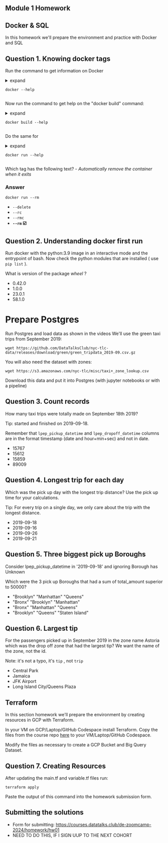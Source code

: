 ## Module 1 Homework


## Docker & SQL

In this homework we'll prepare the environment 
and practice with Docker and SQL


## Question 1. Knowing docker tags

Run the command to get information on Docker 

<details>
<summary>
expand

`docker --help`

</summary>

```bash
Usage:  docker [OPTIONS] COMMAND

A self-sufficient runtime for containers

Common Commands:
  run         Create and run a new container from an image
  exec        Execute a command in a running container
  ps          List containers
  build       Build an image from a Dockerfile
  pull        Download an image from a registry
  push        Upload an image to a registry
  images      List images
  login       Log in to a registry
  logout      Log out from a registry
  search      Search Docker Hub for images
  version     Show the Docker version information
  info        Display system-wide information

Management Commands:
  builder     Manage builds
  buildx*     Docker Buildx
  compose*    Docker Compose
  container   Manage containers
  context     Manage contexts
  image       Manage images
  manifest    Manage Docker image manifests and manifest lists
  network     Manage networks
  plugin      Manage plugins
  system      Manage Docker
  trust       Manage trust on Docker images
  volume      Manage volumes

Swarm Commands:
  swarm       Manage Swarm

Commands:
  attach      Attach local standard input, output, and error streams to a running container
  commit      Create a new image from a container's changes
  cp          Copy files/folders between a container and the local filesystem
  create      Create a new container
  diff        Inspect changes to files or directories on a container's filesystem
  events      Get real time events from the server
  export      Export a container's filesystem as a tar archive
  history     Show the history of an image
  import      Import the contents from a tarball to create a filesystem image
  inspect     Return low-level information on Docker objects
  kill        Kill one or more running containers
  load        Load an image from a tar archive or STDIN
  logs        Fetch the logs of a container
  pause       Pause all processes within one or more containers
  port        List port mappings or a specific mapping for the container
  rename      Rename a container
  restart     Restart one or more containers
  rm          Remove one or more containers
  rmi         Remove one or more images
  save        Save one or more images to a tar archive (streamed to STDOUT by default)
  start       Start one or more stopped containers
  stats       Display a live stream of container(s) resource usage statistics
  stop        Stop one or more running containers
  tag         Create a tag TARGET_IMAGE that refers to SOURCE_IMAGE
  top         Display the running processes of a container
  unpause     Unpause all processes within one or more containers
  update      Update configuration of one or more containers
  wait        Block until one or more containers stop, then print their exit codes

Global Options:
      --config string      Location of client config files (default "/home/vscode/.docker")
  -c, --context string     Name of the context to use to connect to the daemon (overrides
                           DOCKER_HOST env var and default context set with "docker context
                           use")
  -D, --debug              Enable debug mode
  -H, --host list          Daemon socket to connect to
  -l, --log-level string   Set the logging level ("debug", "info", "warn", "error",
                           "fatal") (default "info")
      --tls                Use TLS; implied by --tlsverify
      --tlscacert string   Trust certs signed only by this CA (default
                           "/home/vscode/.docker/ca.pem")
      --tlscert string     Path to TLS certificate file (default
                           "/home/vscode/.docker/cert.pem")
      --tlskey string      Path to TLS key file (default "/home/vscode/.docker/key.pem")
      --tlsverify          Use TLS and verify the remote
  -v, --version            Print version information and quit

Run 'docker COMMAND --help' for more information on a command.

For more help on how to use Docker, head to https://docs.docker.com/go/guides/
```
</details>


Now run the command to get help on the "docker build" command:
<details>
<summary>
expand 

```docker build --help```
</summary>

```bash
Start a build

Usage:  docker buildx build [OPTIONS] PATH | URL | -

Start a build

Aliases:
  docker build, docker builder build, docker image build, docker buildx b

Options:
      --add-host strings              Add a custom host-to-IP mapping (format: "host:ip")
      --allow strings                 Allow extra privileged entitlement (e.g., "network.host", "security.insecure")
      --annotation stringArray        Add annotation to the image
      --attest stringArray            Attestation parameters (format: "type=sbom,generator=image")
      --build-arg stringArray         Set build-time variables
      --build-context stringArray     Additional build contexts (e.g., name=path)
      --builder string                Override the configured builder instance (default "default")
      --cache-from stringArray        External cache sources (e.g., "user/app:cache", "type=local,src=path/to/dir")
      --cache-to stringArray          Cache export destinations (e.g., "user/app:cache", "type=local,dest=path/to/dir")
      --call string                   Set method for evaluating build ("check", "outline", "targets") (default "build")
      --cgroup-parent string          Set the parent cgroup for the "RUN" instructions during build
      --check                         Shorthand for "--call=check" (default )
  -D, --debug                         Enable debug logging
  -f, --file string                   Name of the Dockerfile (default: "PATH/Dockerfile")
      --iidfile string                Write the image ID to a file
      --label stringArray             Set metadata for an image
      --load                          Shorthand for "--output=type=docker"
      --metadata-file string          Write build result metadata to a file
      --network string                Set the networking mode for the "RUN" instructions during build (default "default")
      --no-cache                      Do not use cache when building the image
      --no-cache-filter stringArray   Do not cache specified stages
  -o, --output stringArray            Output destination (format: "type=local,dest=path")
      --platform stringArray          Set target platform for build
      --progress string               Set type of progress output ("auto", "plain", "tty", "rawjson"). Use plain to show container
                                      output (default "auto")
      --provenance string             Shorthand for "--attest=type=provenance"
      --pull                          Always attempt to pull all referenced images
      --push                          Shorthand for "--output=type=registry"
  -q, --quiet                         Suppress the build output and print image ID on success
      --sbom string                   Shorthand for "--attest=type=sbom"
      --secret stringArray            Secret to expose to the build (format: "id=mysecret[,src=/local/secret]")
      --shm-size bytes                Shared memory size for build containers
      --ssh stringArray               SSH agent socket or keys to expose to the build (format: "default|<id>[=<socket>|<key>[,<key>]]")
  -t, --tag stringArray               Name and optionally a tag (format: "name:tag")
      --target string                 Set the target build stage to build
      --ulimit ulimit                 Ulimit options (default [])

Experimental commands and flags are hidden. Set BUILDX_EXPERIMENTAL=1 to show them.

```
</details>


Do the same for 
<details>
<summary>
expand

`docker run --help`

</summary>

```bash
sage:  docker run [OPTIONS] IMAGE [COMMAND] [ARG...]

Create and run a new container from an image

Aliases:
  docker container run, docker run

Options:
      --add-host list                    Add a custom host-to-IP mapping (host:ip)
      --annotation map                   Add an annotation to the container (passed through to the OCI runtime) (default map[])
  -a, --attach list                      Attach to STDIN, STDOUT or STDERR
      --blkio-weight uint16              Block IO (relative weight), between 10 and 1000, or 0 to disable (default 0)
      --blkio-weight-device list         Block IO weight (relative device weight) (default [])
      --cap-add list                     Add Linux capabilities
      --cap-drop list                    Drop Linux capabilities
      --cgroup-parent string             Optional parent cgroup for the container
      --cgroupns string                  Cgroup namespace to use (host|private)
                                         'host':    Run the container in the Docker host's cgroup namespace
                                         'private': Run the container in its own private cgroup namespace
                                         '':        Use the cgroup namespace as configured by the
                                                    default-cgroupns-mode option on the daemon (default)
      --cidfile string                   Write the container ID to the file
      --cpu-period int                   Limit CPU CFS (Completely Fair Scheduler) period
      --cpu-quota int                    Limit CPU CFS (Completely Fair Scheduler) quota
      --cpu-rt-period int                Limit CPU real-time period in microseconds
      --cpu-rt-runtime int               Limit CPU real-time runtime in microseconds
  -c, --cpu-shares int                   CPU shares (relative weight)
      --cpus decimal                     Number of CPUs
      --cpuset-cpus string               CPUs in which to allow execution (0-3, 0,1)
      --cpuset-mems string               MEMs in which to allow execution (0-3, 0,1)
  -d, --detach                           Run container in background and print container ID
      --detach-keys string               Override the key sequence for detaching a container
      --device list                      Add a host device to the container
      --device-cgroup-rule list          Add a rule to the cgroup allowed devices list
      --device-read-bps list             Limit read rate (bytes per second) from a device (default [])
      --device-read-iops list            Limit read rate (IO per second) from a device (default [])
      --device-write-bps list            Limit write rate (bytes per second) to a device (default [])
      --device-write-iops list           Limit write rate (IO per second) to a device (default [])
      --disable-content-trust            Skip image verification (default true)
      --dns list                         Set custom DNS servers
      --dns-option list                  Set DNS options
      --dns-search list                  Set custom DNS search domains
      --domainname string                Container NIS domain name
      --entrypoint string                Overwrite the default ENTRYPOINT of the image
  -e, --env list                         Set environment variables
      --env-file list                    Read in a file of environment variables
      --expose list                      Expose a port or a range of ports
      --gpus gpu-request                 GPU devices to add to the container ('all' to pass all GPUs)
      --group-add list                   Add additional groups to join
      --health-cmd string                Command to run to check health
      --health-interval duration         Time between running the check (ms|s|m|h) (default 0s)
      --health-retries int               Consecutive failures needed to report unhealthy
      --health-start-interval duration   Time between running the check during the start period (ms|s|m|h) (default 0s)
      --health-start-period duration     Start period for the container to initialize before starting health-retries countdown
                                         (ms|s|m|h) (default 0s)
      --health-timeout duration          Maximum time to allow one check to run (ms|s|m|h) (default 0s)
      --help                             Print usage
  -h, --hostname string                  Container host name
      --init                             Run an init inside the container that forwards signals and reaps processes
  -i, --interactive                      Keep STDIN open even if not attached
      --ip string                        IPv4 address (e.g., 172.30.100.104)
      --ip6 string                       IPv6 address (e.g., 2001:db8::33)
      --ipc string                       IPC mode to use
      --isolation string                 Container isolation technology
      --kernel-memory bytes              Kernel memory limit
  -l, --label list                       Set meta data on a container
      --label-file list                  Read in a line delimited file of labels
      --link list                        Add link to another container
      --link-local-ip list               Container IPv4/IPv6 link-local addresses
      --log-driver string                Logging driver for the container
      --log-opt list                     Log driver options
      --mac-address string               Container MAC address (e.g., 92:d0:c6:0a:29:33)
  -m, --memory bytes                     Memory limit
      --memory-reservation bytes         Memory soft limit
      --memory-swap bytes                Swap limit equal to memory plus swap: '-1' to enable unlimited swap
      --memory-swappiness int            Tune container memory swappiness (0 to 100) (default -1)
      --mount mount                      Attach a filesystem mount to the container
      --name string                      Assign a name to the container
      --network network                  Connect a container to a network
      --network-alias list               Add network-scoped alias for the container
      --no-healthcheck                   Disable any container-specified HEALTHCHECK
      --oom-kill-disable                 Disable OOM Killer
      --oom-score-adj int                Tune host's OOM preferences (-1000 to 1000)
      --pid string                       PID namespace to use
      --pids-limit int                   Tune container pids limit (set -1 for unlimited)
      --platform string                  Set platform if server is multi-platform capable
      --privileged                       Give extended privileges to this container
  -p, --publish list                     Publish a container's port(s) to the host
  -P, --publish-all                      Publish all exposed ports to random ports
      --pull string                      Pull image before running ("always", "missing", "never") (default "missing")
  -q, --quiet                            Suppress the pull output
      --read-only                        Mount the container's root filesystem as read only
      --restart string                   Restart policy to apply when a container exits (default "no")
      --rm                               Automatically remove the container and its associated anonymous volumes when it exits
      --runtime string                   Runtime to use for this container
      --security-opt list                Security Options
      --shm-size bytes                   Size of /dev/shm
      --sig-proxy                        Proxy received signals to the process (default true)
      --stop-signal string               Signal to stop the container
      --stop-timeout int                 Timeout (in seconds) to stop a container
      --storage-opt list                 Storage driver options for the container
      --sysctl map                       Sysctl options (default map[])
      --tmpfs list                       Mount a tmpfs directory
  -t, --tty                              Allocate a pseudo-TTY
      --ulimit ulimit                    Ulimit options (default [])
  -u, --user string                      Username or UID (format: <name|uid>[:<group|gid>])
      --userns string                    User namespace to use
      --uts string                       UTS namespace to use
  -v, --volume list                      Bind mount a volume
      --volume-driver string             Optional volume driver for the container
      --volumes-from list                Mount volumes from the specified container(s)
  -w, --workdir string                   Working directory inside the container
```

</details>

Which tag has the following text? - *Automatically remove the container when it exits* 

### Answer
`docker run --rm`

- `--delete`
- `--rc`
- `--rmc`
- **`--rm` ☑️**


## Question 2. Understanding docker first run 

Run docker with the python:3.9 image in an interactive mode and the entrypoint of bash.
Now check the python modules that are installed ( use ```pip list``` ). 

What is version of the package *wheel* ?

- 0.42.0
- 1.0.0
- 23.0.1
- 58.1.0


# Prepare Postgres

Run Postgres and load data as shown in the videos
We'll use the green taxi trips from September 2019:

```wget https://github.com/DataTalksClub/nyc-tlc-data/releases/download/green/green_tripdata_2019-09.csv.gz```

You will also need the dataset with zones:

```wget https://s3.amazonaws.com/nyc-tlc/misc/taxi+_zone_lookup.csv```

Download this data and put it into Postgres (with jupyter notebooks or with a pipeline)


## Question 3. Count records 

How many taxi trips were totally made on September 18th 2019?

Tip: started and finished on 2019-09-18. 

Remember that `lpep_pickup_datetime` and `lpep_dropoff_datetime` columns are in the format timestamp (date and hour+min+sec) and not in date.

- 15767
- 15612
- 15859
- 89009

## Question 4. Longest trip for each day

Which was the pick up day with the longest trip distance?
Use the pick up time for your calculations.

Tip: For every trip on a single day, we only care about the trip with the longest distance. 

- 2019-09-18
- 2019-09-16
- 2019-09-26
- 2019-09-21


## Question 5. Three biggest pick up Boroughs

Consider lpep_pickup_datetime in '2019-09-18' and ignoring Borough has Unknown

Which were the 3 pick up Boroughs that had a sum of total_amount superior to 50000?
 
- "Brooklyn" "Manhattan" "Queens"
- "Bronx" "Brooklyn" "Manhattan"
- "Bronx" "Manhattan" "Queens" 
- "Brooklyn" "Queens" "Staten Island"


## Question 6. Largest tip

For the passengers picked up in September 2019 in the zone name Astoria which was the drop off zone that had the largest tip?
We want the name of the zone, not the id.

Note: it's not a typo, it's `tip` , not `trip`

- Central Park
- Jamaica
- JFK Airport
- Long Island City/Queens Plaza



## Terraform

In this section homework we'll prepare the environment by creating resources in GCP with Terraform.

In your VM on GCP/Laptop/GitHub Codespace install Terraform. 
Copy the files from the course repo
[here](https://github.com/DataTalksClub/data-engineering-zoomcamp/tree/main/01-docker-terraform/1_terraform_gcp/terraform) to your VM/Laptop/GitHub Codespace.

Modify the files as necessary to create a GCP Bucket and Big Query Dataset.


## Question 7. Creating Resources

After updating the main.tf and variable.tf files run:

```
terraform apply
```

Paste the output of this command into the homework submission form.


## Submitting the solutions

* Form for submitting: https://courses.datatalks.club/de-zoomcamp-2024/homework/hw01
* NEED TO DO THIS, IF I SIGN UUP TO THE NEXT COHORT 

